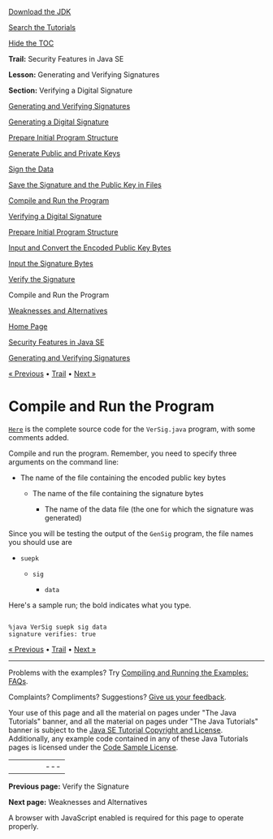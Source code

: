 [Download
the JDK](http://java.sun.com/javase/6/download.jsp)
  
[Search the
Tutorials](../../search.html)
  
[Hide the TOC](javascript:toggleLeft())

**Trail:** Security Features in Java SE
  
**Lesson:** Generating and Verifying Signatures
  
**Section:** Verifying a Digital Signature

[Generating and Verifying Signatures](index.html)

[Generating a Digital Signature](gensig.html)

[Prepare Initial Program Structure](step1.html)

[Generate Public and Private Keys](step2.html)

[Sign the Data](step3.html)

[Save the Signature and the Public Key in Files](step4.html)

[Compile and Run the Program](step5.html)

[Verifying a Digital Signature](versig.html)

[Prepare Initial Program Structure](vstep1.html)

[Input and Convert the Encoded Public Key Bytes](vstep2.html)

[Input the Signature Bytes](vstep3.html)

[Verify the Signature](vstep4.html)

Compile and Run the Program

[Weaknesses and Alternatives](enhancements.html)

[Home Page](../../index.html)
>
[Security Features in Java SE](../index.html)
>
[Generating and Verifying Signatures](index.html)

[« Previous](vstep4.html) • [Trail](../TOC.html) • [Next »](enhancements.html)

# Compile and Run the Program

[`Here`](examples/VerSig.java)
is the complete source code for the `VerSig.java` program,
with some comments added.

Compile and run the program. Remember, you need to
specify three arguments on the command line:

* The name of the file containing the encoded public key bytes

  * The name of the file containing the signature bytes

    * The name of the data file (the one for which the signature was generated)

Since you will be testing the output of the `GenSig`
program, the file names you should use are

* `suepk`

  * `sig`

    * `data`

Here's a sample run; the bold indicates what you type.

```

%java VerSig suepk sig data
signature verifies: true

```

[« Previous](vstep4.html)
•
[Trail](../TOC.html)
•
[Next »](enhancements.html)

---

Problems with the examples? Try [Compiling and Running
the Examples: FAQs](../../information/run-examples.html).
  
Complaints? Compliments? Suggestions? [Give
us your feedback](http://download.oracle.com/javase/feedback.html).

Your use of this page and all the material on pages under "The Java Tutorials" banner,
and all the material on pages under "The Java Tutorials" banner is subject to the [Java SE Tutorial Copyright
and License](../../information/license.html).
Additionally, any example code contained in any of these Java
Tutorials pages is licensed under the
[Code
Sample License](http://developers.sun.com/license/berkeley_license.html).

|  |  |  |  |  |
| --- | --- | --- | --- | --- |
| |  |  | | --- | --- | | duke image | Oracle logo | | [About Oracle](http://www.oracle.com/us/corporate/index.html) | [Oracle Technology Network](http://www.oracle.com/technology/index.html) | [Terms of Service](https://www.samplecode.oracle.com/servlets/CompulsoryClickThrough?type=TermsOfService) | Copyright © 1995, 2011 Oracle and/or its affiliates. All rights reserved. |

**Previous page:** Verify the Signature
  
**Next page:** Weaknesses and Alternatives




A browser with JavaScript enabled is required for this page to operate properly.